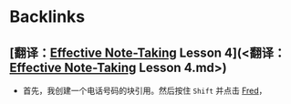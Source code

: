 
# Backlinks
## [翻译：[Effective Note-Taking](<Effective Note-Taking.md>) Lesson 4](<翻译：[Effective Note-Taking](<Effective Note-Taking.md>) Lesson 4.md>)
- 首先，我创建一个电话号码的块引用。然后按住 `Shift` 并点击 [Fred](<Fred.md>)，

